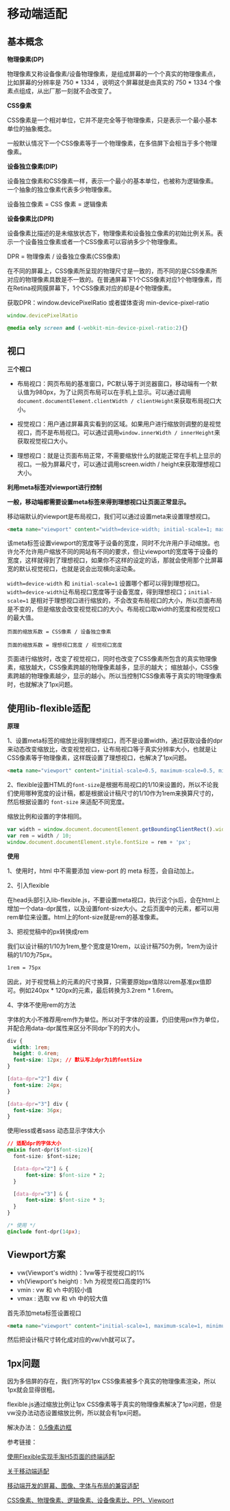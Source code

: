 # 移动端适配

## 基本概念

**物理像素(DP)**

物理像素又称设备像素/设备物理像素，是组成屏幕的一个个真实的物理像素点，比如屏幕的分辨率是 750 * 1334 ，说明这个屏幕就是由真实的 750 * 1334 个像素点组成，从出厂那一刻就不会改变了。

**CSS像素**

CSS像素是一个相对单位，它并不是完全等于物理像素，只是表示一个最小基本单位的抽象概念。

一般默认情况下一个CSS像素等于一个物理像素，在多倍屏下会相当于多个物理像素。

**设备独立像素(DIP)**

设备独立像素和CSS像素一样，表示一个最小的基本单位，也被称为逻辑像素。一个抽象的独立像素代表多少物理像素。

设备独立像素 = CSS 像素 = 逻辑像素

**设备像素比(DPR)**

设备像素比描述的是未缩放状态下，物理像素和设备独立像素的初始比例关系。表示一个设备独立像素或者一个CSS像素可以容纳多少个物理像素。

DPR = 物理像素 / 设备独立像素(CSS像素)

在不同的屏幕上，CSS像素所呈现的物理尺寸是一致的，而不同的是CSS像素所对应的物理像素具数是不一致的。在普通屏幕下1个CSS像素对应1个物理像素，而在Retina视网膜屏幕下，1个CSS像素对应的却是4个物理像素。

获取DPR：window.devicePixelRatio 或者媒体查询 min-device-pixel-ratio
```js
window.devicePixelRatio
```
```css
@media only screen and (-webkit-min-device-pixel-ratio:2){}
```

## 视口

**三个视口**

* 布局视口：网页布局的基准窗口，PC默认等于浏览器窗口，移动端有一个默认值为980px，为了让网页布局可以在手机上显示。可以通过调用`document.documentElement.clientWidth / clientHeight`来获取布局视口大小。

* 视觉视口：用户通过屏幕真实看到的区域。如果用户进行缩放则调整的是视觉视口，而不是布局视口。可以通过调用`window.innerWidth / innerHeight`来获取视觉视口大小。

* 理想视口：就是让页面布局正常，不需要缩放什么的就能正常在手机上显示的视口。一般为屏幕尺寸，可以通过调用screen.width / height来获取理想视口大小。

**利用meta标签对viewport进行控制**

**一般，移动端都需要设置meta标签来得到理想视口让页面正常显示。**

移动端默认的viewport是布局视口，我们可以通过设置meta来设置理想视口。
```html
<meta name="viewport" content="width=device-width; initial-scale=1; maximum-scale=1; minimum-scale=1; user-scalable=no;">
```
该meta标签设置viewport的宽度等于设备的宽度，同时不允许用户手动缩放。也许允不允许用户缩放不同的网站有不同的要求，但让viewport的宽度等于设备的宽度，这样就得到了理想视口，如果你不这样的设定的话，那就会使用那个比屏幕宽的默认视觉视口，也就是说会出现横向滚动条。

`width=device-width` 和 `initial-scale=1` 设置哪个都可以得到理想视口。`width=device-width`让布局视口宽度等于设备宽度，得到理想视口；`initial-scale=1` 是相对于理想视口进行缩放的，不会改变布局视口的大小，所以页面布局是不变的，但是缩放会改变视觉视口的大小。布局视口取width的宽度和视觉视口的最大值。

`页面的缩放系数 = CSS像素 / 设备独立像素`

`页面的缩放系数 = 理想视口宽度 / 视觉视口宽度`

页面进行缩放时，改变了视觉视口，同时也改变了CSS像素所包含的真实物理像素，缩放越大，CSS像素跨越的物理像素越多，显示的越大； 缩放越小，CSS像素跨越的物理像素越少，显示的越小。所以当控制1CSS像素等于真实的1物理像素时，也就解决了1px问题。

## 使用lib-flexible适配

**原理**

1、设置meta标签的缩放比得到理想视口，而不是设置width，通过获取设备的dpr来动态改变缩放比，改变视觉视口，让布局视口等于真实分辨率大小，也就是让CSS像素等于物理像素，这样既设置了理想视口，也解决了1px问题。
```html
<meta name="viewport" content="initial-scale=0.5, maximum-scale=0.5, minimum-scale=0.5, user-scalable=no">
```

2、flexible设置HTML的`font-size`是根据布局视口的1/10来设置的，所以不论我们使用哪种宽度的设计稿，都是根据设计稿尺寸的1/10作为1rem来换算尺寸的，然后根据设置的 `font-size` 来适配不同宽度。

缩放比例和设置的字体相同。

```js
var width = window.document.documentElement.getBoundingClientRect().width;
var rem = width / 10;
window.document.documentElement.style.fontSize = rem + 'px';
```

**使用**

1、使用时，html 中不需要添加 view-port 的 meta 标签，会自动加上。

2、引入flexible

在head头部引入lib-flexible.js，不要设置meta视口，执行这个js后，会在html上增加一个data-dpr属性，以及设置font-size大小。之后页面中的元素，都可以用rem单位来设置。html上的font-size就是rem的基准像素。

3、把视觉稿中的px转换成rem

我们以设计稿的1/10为1rem,整个宽度是10rem，以设计稿750为例，1rem为设计稿的1/10为75px。
```sh
1rem = 75px
```
因此，对于视觉稿上的元素的尺寸换算，只需要原始px值除以rem基准px值即可。例如240px * 120px的元素，最后转换为3.2rem * 1.6rem。

4、字体不使用rem的方法

字体的大小不推荐用rem作为单位。所以对于字体的设置，仍旧使用px作为单位，并配合用data-dpr属性来区分不同dpr下的的大小。
```css
div {
  width: 1rem; 
  height: 0.4rem;
  font-size: 12px; // 默认写上dpr为1的fontSize
}

[data-dpr="2"] div {
  font-size: 24px;
}

[data-dpr="3"] div {
  font-size: 36px;
}
```

使用less或者sass 动态显示字体大小
```css
// 适配dpr的字体大小
@mixin font-dpr($font-size){
  font-size: $font-size;

  [data-dpr="2"] & {
      font-size: $font-size * 2;
  }

  [data-dpr="3"] & {
      font-size: $font-size * 3;
  }
}

/* 使用 */
@include font-dpr(14px);
```

## Viewport方案

* vw(Viewport's width)：1vw等于视觉视口的1%
* vh(Viewport's height) : 1vh 为视觉视口高度的1%
* vmin : vw 和 vh 中的较小值
* vmax : 选取 vw 和 vh 中的较大值

首先添加meta标签设置视口
```html
<meta name="viewport" content="initial-scale=1, maximum-scale=1, minimum-scale=1, user-scalable=no">
```
然后把设计稿尺寸转化成对应的vw/vh就可以了。

## 1px问题

因为多倍屏的存在，我们所写的1px CSS像素被多个真实的物理像素渲染，所以1px就会显得很粗。

flexible.js通过缩放比例让1px CSS像素等于真实的物理像素解决了1px问题，但是vw没办法动态设置缩放比例，所以就会有1px问题。

解决办法： [0.5像素边框](/basic/css/CSS常见样式.html#_0-5像素边框)

参考链接：

[使用Flexible实现手淘H5页面的终端适配](https://github.com/amfe/article/issues/17)

[关于移动端适配](https://juejin.cn/post/6844903845617729549)

[移动端开发的屏幕、图像、字体与布局的兼容适配](https://cloud.tencent.com/developer/article/1499916)

[CSS像素、物理像素、逻辑像素、设备像素比、PPI、Viewport](https://github.com/jawil/blog/issues/21)
